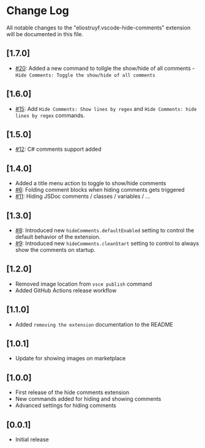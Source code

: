 # Change Log

All notable changes to the "eliostruyf.vscode-hide-comments" extension will be documented in this file.

## [1.7.0]

- [#20](https://github.com/estruyf/vscode-hide-comments/issues/20): Added a new command to tollgle the show/hide of all comments - `Hide Comments: Toggle the show/hide of all comments`

## [1.6.0]

- [#15](https://github.com/estruyf/vscode-hide-comments/issues/15): Add `Hide Comments: Show lines by regex` and `Hide Comments: hide lines by regex` commands.

## [1.5.0]

- [#12](https://github.com/estruyf/vscode-hide-comments/issues/12): C# comments support added

## [1.4.0]

- Added a title menu action to toggle to show/hide comments
- [#6](https://github.com/estruyf/vscode-hide-comments/issues/6): Folding comment blocks when hiding comments gets triggered
- [#11](https://github.com/estruyf/vscode-hide-comments/issues/11): Hiding JSDoc comments / classes / variables / ... 

## [1.3.0]

- [#8](https://github.com/estruyf/vscode-hide-comments/issues/8): Introduced new `hideComments.defaultEnabled` setting to control the default behavior of the extension.
- [#9](https://github.com/estruyf/vscode-hide-comments/issues/9): Introduced new `hideComments.cleanStart` setting to control to always show the comments on startup.

## [1.2.0]

- Removed image location from `vsce publish` command
- Added GitHub Actions release workflow

## [1.1.0]

- Added `removing the extension` documentation to the README

## [1.0.1]

- Update for showing images on marketplace

## [1.0.0]

- First release of the hide comments extension
- New commands added for hiding and showing comments
- Advanced settings for hiding comments 

## [0.0.1]

- Initial release